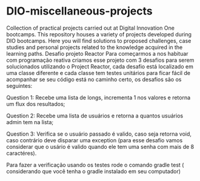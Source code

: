 # DIO-miscellaneous-projects
Collection of practical projects carried out at Digital Innovation One bootcamps. This repository houses a variety of projects developed during DIO bootcamps. Here you will find solutions to proposed challenges, case studies and personal projects related to the knowledge acquired in the learning paths.
Desafio projeto Reactor
Para começarmos a nos habituar com programação reativa criamos esse projeto com 3 desafios para serem solucionados utilizando o Project Reactor, cada desafio está localizado em uma classe diferente e cada classe tem testes unitários para ficar fácil de acompanhar se seu código está no caminho certo, os desafios são os seguintes:

Question 1: Recebe uma lista de longs, incrementa 1 nos valores e retorna um flux dos resultados;

Question 2: Recebe uma lista de usuários e retorna a quantos usuários admin tem na lista;

Question 3: Verifica se o usuário passado é valido, caso seja retorna void, caso contrário deve disparar uma exception (para esse desafio vamos considerar que o usário é valido quando ele tem uma senha com mais de 8 caractéres).

Para fazer a verificação usando os testes rode o comando gradle test ( considerando que você tenha o gradle instalado em seu computador)
